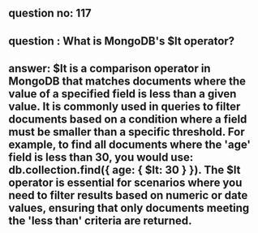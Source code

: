 
      
## question no: 117

## question : What is MongoDB's $lt operator?

## answer: $lt is a comparison operator in MongoDB that matches documents where the value of a specified field is less than a given value. It is commonly used in queries to filter documents based on a condition where a field must be smaller than a specific threshold. For example, to find all documents where the 'age' field is less than 30, you would use: db.collection.find({ age: { $lt: 30 } }). The $lt operator is essential for scenarios where you need to filter results based on numeric or date values, ensuring that only documents meeting the 'less than' criteria are returned.
      